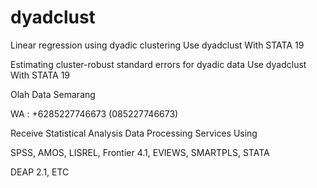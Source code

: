 # dyadclust
Linear regression using dyadic clustering Use dyadclust With STATA 19

Estimating cluster-robust standard errors for dyadic data Use dyadclust With STATA 19

Olah Data Semarang

WA : +6285227746673 (085227746673)

Receive Statistical Analysis Data Processing Services Using

SPSS, AMOS, LISREL, Frontier 4.1, EVIEWS, SMARTPLS, STATA

DEAP 2.1, ETC
